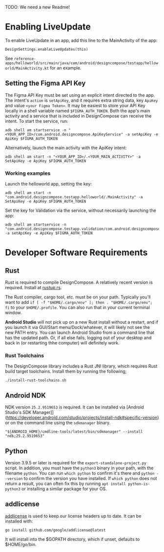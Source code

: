 TODO: We need a new Readme!

# Enabling LiveUpdate

To enable LiveUpdate in an app, add this line to the MainActivity of the app:

```
DesignSettings.enableLiveUpdates(this)
```

See `reference-apps/helloworld/src/main/java/com/android/designcompose/testapp/helloworld/MainActivity.kt` for an example.

## Setting the Figma API Key

The Figma API Key must be set using an explicit intent directed to the app. The intent's `action` is `setApiKey`, and it requires extra string data, key `ApiKey` and value `<your Figma Token>`. It may be easiest to store your API Key locally in a shell variable named `$FIGMA_AUTH_TOKEN`. Both the app's main activity and a service that is included in DesignCompose can receive the intent.  To start the service, run:

```
adb shell am startservice -n "<YOUR_APP_ID>/com.android.designcompose.ApiKeyService" -a setApiKey -e ApiKey $FIGMA_AUTH_TOKEN
```

Alternatively, launch the main activity with the ApiKey intent:

```
adb shell am start -n "<YOUR_APP_ID>/.<YOUR_MAIN_ACTIVITY>" -a SetApiKey -e ApiKey $FIGMA_AUTH_TOKEN
```

### Working examples

Launch the helloworld app, setting the key:

```
adb shell am start -n "com.android.designcompose.testapp.helloworld/.MainActivity" -a SetApiKey -e ApiKey $FIGMA_AUTH_TOKEN
````

Set the key for Validation via the service, without necessarily launching the app:

```
adb shell am startservice -n "com.android.designcompose.testapp.validation/com.android.designcompose.ApiKeyService" -a setApiKey -e ApiKey $FIGMA_AUTH_TOKEN
```

# Developer Software Requirements

## Rust

Rust is required to compile DesignCompose. A relatively recent version is required. Install at [rustup.rs](https://rustup.rs/).

The Rust compiler, cargo tool, etc. must be on your path. Typically you'll want to add `if [ -f "$HOME/.cargo/env" ]; then . "$HOME/.cargo/env"; fi` to your `$HOME/.profile`. You can also run that in your current terminal window.

**Android Studio** will not pick up on a new Rust install without a restart, and if you launch it via GUI/Start menu/Dock/whatever, it will likely not see the new PATH entry. You can launch Android Studio from a command line that has the updated path. Or, if all else fails, logging out of your desktop and back in (or restarting thhe computer) will definitely work.

### Rust Toolchains

The DesignCompose library includes a Rust JNI library, which requires Rust build target toolchains. Install them by running the following;

```
./install-rust-toolchains.sh
```

## Android NDK

NDK version `25.2.9519653` is required. It can be installed via [Android Studio's SDK Manager]](https://developer.android.com/studio/projects/install-ndk#specific-version) or on the command line using the `sdkmanager` binary.

```
"${ANDROID_HOME}/cmdline-tools/latest/bin/sdkmanager" --install "ndk;25.2.9519653"
```

## Python

Version 3.9.5 or later is required for the `export-standalone-project.py` script. In addition, you must have the `python3` binary in your path, with the filename `python`. You can run `which python` to confirm it's there and `python --version` to confirm the version you have installed. If `which python` does not return a result, you can often fix this by running `apt install python-is-python3` or installing a similar package for your OS.

## addlicense

[addlicense](https://github.com/google/addlicense) is used to keep our license headers up to date. It can be installed with:

```
go install github.com/google/addlicense@latest
```

It will install into the $GOPATH directory, which if unset, defaults to $HOME/go/bin.
